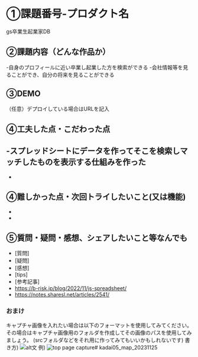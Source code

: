 # ①課題番号-プロダクト名
gs卒業生起業家DB

## ②課題内容（どんな作品か）
-自身のプロフィールに近い卒業し起業した方を検索ができる
-会社情報等を見ることができ、自分の将来を見ることができる

## ③DEMO
（任意）デプロイしている場合はURLを記入

## ④工夫した点・こだわった点
-スプレッドシートにデータを作ってそこを検索しマッチしたものを表示する仕組みを作った
-
-

## ④難しかった点・次回トライしたいこと(又は機能)
-
-

## ⑤質問・疑問・感想、シェアしたいこと等なんでも
- [質問]
- [疑問]
- [感想]
- [tips]
- [参考記事]
- https://b-risk.jp/blog/2022/11/js-spreadsheet/
- https://notes.sharesl.net/articles/2541/


### おまけ
キャプチャ画像を入れたい場合は以下のフォーマットを使用してみてください。
その場合はキャプチャ画像用のフォルダを作成してその画像のパスを使用してみましょう。
(srcフォルダなどをそれ用に作ってみてもいいかもしれないです)
書き方)
![alt文](画像URL)
例)
![top page capture](./src/capture1.png)# kadai05_map_20231125
